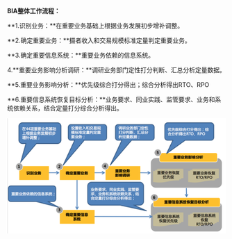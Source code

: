 **BIA整体工作流程：**

**1.识别业务：**在重要业务基础上根据业务发展初步增补调整。

**2.确定重要业务：**摄者收入和交易规模标准定量判定重要业务。

**3.确定重要信息系统：**重要业务依赖的信息系统。

4.**重要业务影响分析调研：**调研业务部门定性打分判断、汇总分析定量数据。

**5.重要业务影响分析：**优先级综合打分得出；综合分析得出RTO、RPO

**6.重要信息系统恢复目标分析：**业务要求、同业实践、监管要求、业务和系统依赖关系，结合定量打分综合分析得出。

![](/assets/import12.png)

